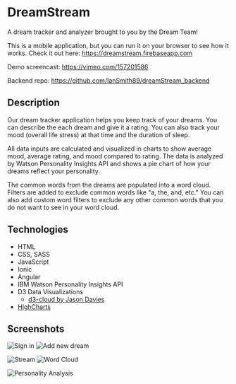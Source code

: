 # DreamStream

A dream tracker and analyzer brought to you by the Dream Team!

This is a mobile application, but you can run it on your browser to see how it works. Check it out here: https://dreamstream.firebaseapp.com 

Demo screencast: https://vimeo.com/157201586

Backend repo: https://github.com/IanSmith89/dreamStream_backend

## Description

Our dream tracker application helps you keep track of your dreams. You can describe the each dream and give it a rating. You can also track your mood (overall life stress) at that time and the duration of sleep.

All data inputs are calculated and visualized in charts to show average mood, average rating, and mood compared to rating. The data is analyzed by Watson Personality Insights API and shows a pie chart of how your dreams reflect your personality.

The common words from the dreams are populated into a word cloud. Filters are added to exclude common words like "a, the, and, etc." You can also add custom word filters to exclude any other common words that you do not want to see in your word cloud.


## Technologies
  * HTML
  * CSS, SASS
  * JavaScript
  * Ionic
  * Angular
  * IBM Watson Personality Insights API
  * D3 Data Visualizations
    * [d3-cloud by Jason Davies](https://github.com/jasondavies/d3-cloud#cloud)
  * [HighCharts](https://github.com/pablojim/highcharts-ng)

## Screenshots
![Sign in](https://github.com/IanSmith89/dreamStream/blob/master/screenshots/DreamStream_sign%20in.png "Sign in")
![Add new dream](https://github.com/IanSmith89/dreamStream/blob/master/screenshots/DreamStream_add%20new.png "Add new dream")


![Stream](https://github.com/IanSmith89/dreamStream/blob/master/screenshots/DreamStream_stream.png "Stream")
![Word Cloud](https://github.com/IanSmith89/dreamStream/blob/master/screenshots/DreamStream_word%20cloud.png "Word Cloud")


![Personality Analysis](https://github.com/IanSmith89/dreamStream/blob/master/screenshots/DreamStream_personality%20analysis.png "Personality Analysis")
